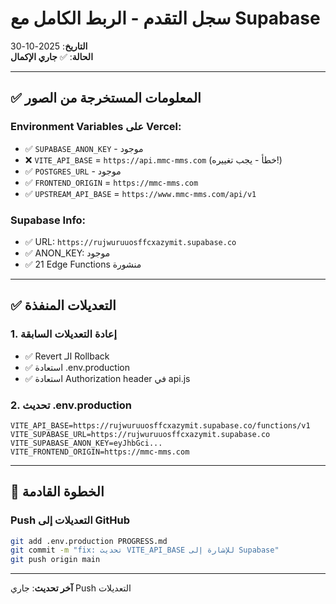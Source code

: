 # سجل التقدم - الربط الكامل مع Supabase

**التاريخ**: 2025-10-30  
**الحالة**: ✅ **جاري الإكمال**

---

## ✅ المعلومات المستخرجة من الصور

### Environment Variables على Vercel:
- ✅ `SUPABASE_ANON_KEY` - موجود
- ❌ `VITE_API_BASE` = `https://api.mmc-mms.com` (خطأ - يجب تغييره!)
- ✅ `POSTGRES_URL` - موجود
- ✅ `FRONTEND_ORIGIN` = `https://mmc-mms.com`
- ✅ `UPSTREAM_API_BASE` = `https://www.mmc-mms.com/api/v1`

### Supabase Info:
- ✅ URL: `https://rujwuruuosffcxazymit.supabase.co`
- ✅ ANON_KEY: موجود
- ✅ 21 Edge Functions منشورة

---

## ✅ التعديلات المنفذة

### 1. إعادة التعديلات السابقة
- ✅ Revert الـ Rollback
- ✅ استعادة .env.production
- ✅ استعادة Authorization header في api.js

### 2. تحديث .env.production
```env
VITE_API_BASE=https://rujwuruuosffcxazymit.supabase.co/functions/v1
VITE_SUPABASE_URL=https://rujwuruuosffcxazymit.supabase.co
VITE_SUPABASE_ANON_KEY=eyJhbGci...
VITE_FRONTEND_ORIGIN=https://mmc-mms.com
```

---

## 🔄 الخطوة القادمة

### Push التعديلات إلى GitHub
```bash
git add .env.production PROGRESS.md
git commit -m "fix: تحديث VITE_API_BASE للإشارة إلى Supabase"
git push origin main
```

---

**آخر تحديث**: جاري Push التعديلات
